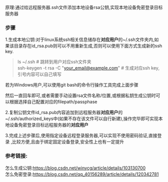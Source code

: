 原理:通过给远程服务器.ssh文件添加本地设备rsa公钥,实现本地设备免密登录目标服务器  
### 步骤
1.生成本地公钥:对于linux系统ssh相关信息储存在**对应用户**的~/.ssh文件夹内,如果该目录存在id_rsa.pub则可以不用重新生成,否则可以使用下面方式生成新的ssh key.  
> ls ~/.ssh # 跳转到用户对应ssh文件夹   
> ssh-keygen -t rsa -C "your_email@example.com" # 生成对应ssh key,引号内容可以自己填写

若为Windows用户,可以使用git bash的命令行操作工具完成上面步骤  
  
然后一直回车即可,或者需要手动设置rsa文件名称/位置,或根据私钥生成公钥时可以根据选择自己配置对应的filepath/passphase

2.复制公钥文件id_rsa.pub内容追加到远程服务器**对应用户**的~/.ssh/authorized_keys中(如果不存在该文件可以自行新建),操作完毕即可实现本地设备免密登录目标远程服务器的**对应用户**    

3.完成上述步骤后,使用指定设备远程登录服务器,可以实现不使用密码验证,直接登录 ,比较方便,且由于绑定固定设备登录,安全性上也有一定提升    

### 参考链接:
怎么生成公钥:https://blog.csdn.net/winycg/article/details/103130700   
怎么免密登录:https://blog.csdn.net/qq_40156289/article/details/120342781  